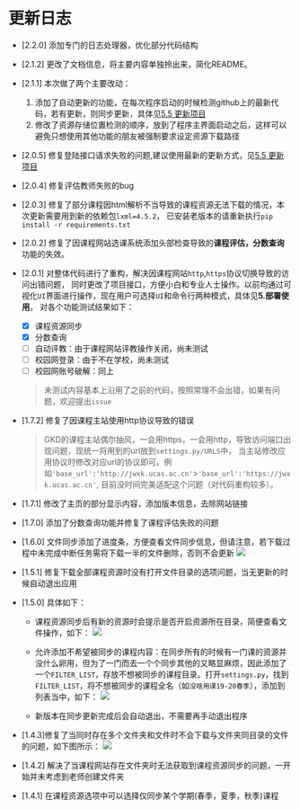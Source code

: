 更新日志
===========
- [2.2.0] 添加专门的日志处理器，优化部分代码结构
- [2.1.2] 更改了文档信息，将主要内容单独拎出来，简化README。 
- [2.1.1] 本次做了两个主要改动：
    1. 添加了自动更新的功能，在每次程序启动的时候检测github上的最新代码，若有更新，则同步更新，具体见[5.5 更新项目](#55-更新项目)
    2. 修改了资源存储位置检测的顺序，放到了程序主界面启动之后，这样可以避免只想使用其他功能的朋友被强制要求设定资源下载路径
- [2.0.5] 修复登陆接口请求失败的问题,建议使用最新的更新方式，见[5.5 更新项目](#55-更新项目)
- [2.0.4] 修复评估教师失败的bug
- [2.0.3] 修复了部分课程因html解析不当导致的课程资源无法下载的情况，本次更新需要用到新的依赖包`lxml=4.5.2`，
已安装老版本的请重新执行`pip install -r requirements.txt`
- [2.0.2] 修复了因课程网站选课系统添加头部检查导致的**课程评估，分数查询**功能的失效。
- [2.0.1] 对整体代码进行了重构，解决因课程网站`http`,`https`协议切换导致的访问出错问题，
同时更改了项目接口，方便小白和专业人士操作。以前均通过可视化`UI`界面进行操作，现在用户可选择`UI`和命令行两种模式，具体见**5.部署使用**。
对各个功能测试结果如下：
    - [x] 课程资源同步
    - [x] 分数查询
    - [ ] 自动评教：由于课程网站评教操作关闭，尚未测试
    - [ ] 校园网登录：由于不在学校，尚未测试
    - [ ] 校园网账号破解：同上
    > 未测试内容基本上沿用了之前的代码，按照常理不会出错，如果有问题，欢迎提出`issue`
  
- [1.7.2] 修复了因课程主站使用http协议导致的错误  
    > GKD的课程主站偶尔抽风，一会用https，一会用http，导致访问端口出现问题，现统一将用到的url放到`settings.py/URLS`中，
    当主站修改应用协议时修改对应url的协议即可。例如`'base_url':'http://jwxk.ucas.ac.cn'`>`'base_url':'https://jwxk.ucas.ac.cn'`,
    目前没时间完美适配这个问题（对代码重构较多）。
- [1.7.1] 修改了主页的部分显示内容，添加版本信息，去除网站链接
- [1.7.0] 添加了分数查询功能并修复了课程评估失败的问题
- [1.6.0]  文件同步添加了进度条，方便查看文件同步信息，但请注意，若下载过程中未完成中断任务需将下载一半的文件删除，否则不会更新
    ![](../img/1.6.0.png)
- [1.5.1]  修复下载全部课程资源时没有打开文件目录的选项问题，当无更新的时候自动退出应用
  
- [1.5.0]  具体如下：
    
    - 课程资源同步后有新的资源时会提示是否开启资源所在目录，简便查看文件操作，如下：
        ![](../img/1.5.0-1.png)
    - 允许添加不希望被同步的课程内容：在同步所有的时候有一门课的资源并没什么卵用，但为了一门而去一个个同步其他的又略显麻烦，因此添加了一个`FILTER_LIST`，存放不想被同步的课程目录。打开`settings.py`，找到`FILTER_LIST`，将不想被同步的课程全名（如`没啥用课19-20春季`），添加到列表当中，如下：
      ![](../img/1.5.0-2.png)
    
    - 新版本在同步更新完成后会自动退出，不需要再手动退出程序
    
- [1.4.3]修复了当同时存在多个文件夹和文件时不会下载与文件夹同目录的文件的问题，如下图所示：
    ![](../img/fix_1.4.3-1.png)
    
- [1.4.2]  解决了当课程网站存在文件夹时无法获取到课程资源同步的问题，一开始并未考虑到老师创建文件夹
  
- [1.4.1]  在课程资源选项中可以选择仅同步某个学期(春季，夏季，秋季)课程
